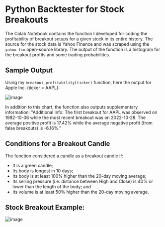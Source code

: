 # Python Backtester for Stock Breakouts
The Colab Notebook contains the function I developed for coding the profitability of breakout setups for a given stock in its entire history. The source for the stock data is Yahoo Finance and was scraped using the `yahoo-fin` open-source library. The output of the function is a histogram for the breakout profits and some trading probabilities. 

## Sample Output
Using my `breakout_profitability(ticker)` function, here the output for Apple Inc. (ticker = AAPL):

![image](https://github.com/marvin-rubia/Stock-Breakouts-Backtester/assets/140475770/1641ce40-5e1c-479e-94da-36db5122faa4)

In addition to this chart, the function also outputs supplementary information:
"Additional Info: The first breakout for AAPL was observed on 1982-10-06 while the most recent breakout was on 2022-10-28. The average positive profit is 17.42% while the average negative profit (from false breakouts) is -6.16%."

## Conditions for a Breakout Candle
The function considered a candle as a breakout candle if:
- It is a green candle;
- Its body is longest in 10 days;
- Its body is at least 100% higher than the 20-day moving average;
- Its selling pressure (i.e. distance between High and Close) is 40% or lower than the length of the body; and
- Its volume is at least 50% higher than the 20-day moving average.

## Stock Breakout Example:

![image](https://github.com/marvin-rubia/Stock-Breakouts-Backtester/assets/140475770/7671d3b0-a95a-4730-bf08-0e39ee9c4ba5)
